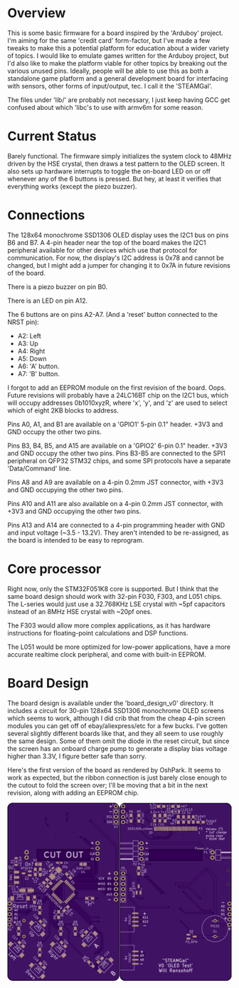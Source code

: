 # Overview

This is some basic firmware for a board inspired by the 'Arduboy' project. I'm aiming for the same 'credit card' form-factor, but I've made a few tweaks to make this a potential platform for education about a wider variety of topics. I would like to emulate games written for the Arduboy project, but I'd also like to make the platform viable for other topics by breaking out the various unused pins. Ideally, people will be able to use this as both a standalone game platform and a general development board for interfacing with sensors, other forms of input/output, tec. I call it the 'STEAMGal'.

The files under 'lib/' are probably not necessary, I just keep having GCC get confused about which 'libc's to use with armv6m for some reason.

# Current Status

Barely functional. The firmware simply initializes the system clock to 48MHz driven by the HSE crystal, then draws a test pattern to the OLED screen. It also sets up hardware interrupts to toggle the on-board LED on or off whenever any of the 6 buttons is pressed. But hey, at least it verifies that everything works (except the piezo buzzer).

# Connections

The 128x64 monochrome SSD1306 OLED display uses the I2C1 bus on pins B6 and B7. A 4-pin header near the top of the board makes the I2C1 peripheral available for other devices which use that protocol for communication. For now, the display's I2C address is 0x78 and cannot be changed, but I might add a jumper for changing it to 0x7A in future revisions of the board.

There is a piezo buzzer on pin B0.

There is an LED on pin A12.

The 6 buttons are on pins A2-A7. (And a 'reset' button connected to the NRST pin):

* A2: Left
* A3: Up
* A4: Right
* A5: Down
* A6: 'A' button.
* A7: 'B' button.

I forgot to add an EEPROM module on the first revision of the board. Oops. Future revisions will probably have a 24LC16BT chip on the I2C1 bus, which will occupy addresses 0b1010xyzR, where 'x', 'y', and 'z' are used to select which of eight 2KB blocks to address.

Pins A0, A1, and B1 are available on a 'GPIO1' 5-pin 0.1" header. +3V3 and GND occupy the other two pins.

Pins B3, B4, B5, and A15 are available on a 'GPIO2' 6-pin 0.1" header. +3V3 and GND occupy the other two pins. Pins B3-B5 are connected to the SPI1 peripheral on QFP32 STM32 chips, and some SPI protocols have a separate 'Data/Command' line.

Pins A8 and A9 are available on a 4-pin 0.2mm JST connector, with +3V3 and GND occupying the other two pins.

Pins A10 and A11 are also available on a 4-pin 0.2mm JST connector, with +3V3 and GND occupying the other two pins.

Pins A13 and A14 are connected to a 4-pin programming header with GND and input voltage (~3.5 - 13.2V). They aren't intended to be re-assigned, as the board is intended to be easy to reprogram.

# Core processor

Right now, only the STM32F051K8 core is supported. But I think that the same board design should work with 32-pin F030, F303, and L051 chips. The L-series would just use a 32.768KHz LSE crystal with ~5pf capacitors instead of an 8MHz HSE crystal with ~20pf ones.

The F303 would allow more complex applications, as it has hardware instructions for floating-point calculations and DSP functions.

The L051 would be more optimized for low-power applications, have a more accurate realtime clock peripheral, and come with built-in EEPROM.

# Board Design

The board design is available under the 'board\_design\_v0' directory. It includes a circuit for 30-pin 128x64 SSD1306 monochrome OLED screens which seems to work, although I did crib that from the cheap 4-pin screen modules you can get off of ebay/aliexpress/etc for a few bucks. I've gotten several slightly different boards like that, and they all seem to use roughly the same design. Some of them omit the diode in the reset circuit, but since the screen has an onboard charge pump to generate a display bias voltage higher than 3.3V, I figure better safe than sorry.

Here's the first version of the board as rendered by OshPark. It seems to work as expected, but the ribbon connection is just barely close enough to the cutout to fold the screen over; I'll be moving that a bit in the next revision, along with adding an EEPROM chip.

![STEAMGal\_V0](https://raw.githubusercontent.com/WRansohoff/STEAMGal_Firmware_test/master/board_design_v0/board_v0_render.png)
